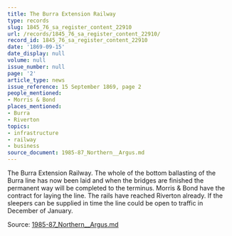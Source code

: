 ```yaml
---
title: The Burra Extension Railway
type: records
slug: 1845_76_sa_register_content_22910
url: /records/1845_76_sa_register_content_22910/
record_id: 1845_76_sa_register_content_22910
date: '1869-09-15'
date_display: null
volume: null
issue_number: null
page: '2'
article_type: news
issue_reference: 15 September 1869, page 2
people_mentioned:
- Morris & Bond
places_mentioned:
- Burra
- Riverton
topics:
- infrastructure
- railway
- business
source_document: 1985-87_Northern__Argus.md
---
```


The Burra Extension Railway.  The whole of the bottom ballasting of the Burra line has now been laid and when the bridges are finished the permanent way will be completed to the terminus.  Morris & Bond have the contract for laying the line.  The rails have reached Riverton already.  If the sleepers can be supplied in time the line could be open to traffic in December of January.

Source: [1985-87_Northern__Argus.md](/downloads/markdown/1985-87_Northern__Argus.md)
